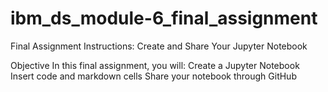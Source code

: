 # ibm_ds_module-6_final_assignment
Final Assignment Instructions: Create and Share Your Jupyter Notebook

Objective
In this final assignment, you will:
Create a Jupyter Notebook
Insert code and markdown cells
Share your notebook through GitHub
